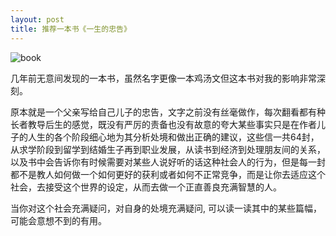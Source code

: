 ```yaml
---
layout: post
title: 推荐一本书《一生的忠告》
---
```


![book]({{site.baseurl}}/content/images/book.jpg)

几年前无意间发现的一本书，虽然名字更像一本鸡汤文但这本书对我的影响非常深刻。

原本就是一个父亲写给自己儿子的忠告，文字之前没有丝毫做作，每次翻看都有种长者教导后生的感觉，既没有严厉的责备也没有故意的夸大某些事实只是在作者儿子的人生的各个阶段细心地为其分析处境和做出正确的建议，这些信一共64封，从求学阶段到留学到结婚生子再到职业发展，从读书到经济到处理朋友间的关系，以及书中会告诉你有时候需要对某些人说好听的话这种社会人的行为，但是每一封都不是教人如何做一个如何更好的获利或者如何不正常竞争，而是让你去适应这个社会，去接受这个世界的设定，从而去做一个正直善良充满智慧的人。

当你对这个社会充满疑问，对自身的处境充满疑问, 可以读一读其中的某些篇幅，可能会意想不到的有用。
